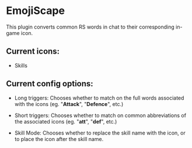 # EmojiScape
This plugin converts common RS words in chat to their corresponding in-game icon.

## Current icons:

- Skills

## Current config options:

- Long triggers: Chooses whether to match on the full words associated with the icons (eg. "**Attack**", "**Defence**", etc.)

- Short triggers: Chooses whether to match on common abbreviations of the associated icons (eg. "**att**", "**def**", etc.)

- Skill Mode: Chooses whether to replace the skill name with the icon, or to place the icon after the skill name.
